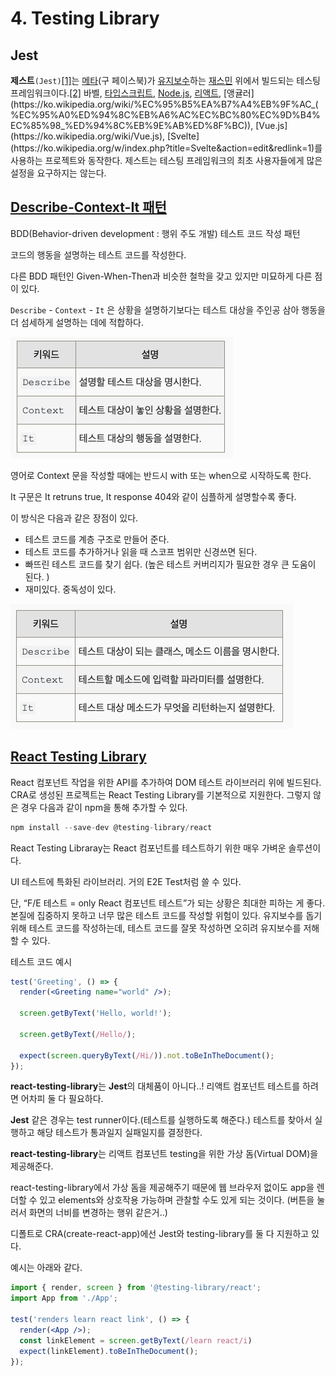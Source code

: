 # 4. Testing Library

## Jest

**제스트**`(Jest)`[[1]](https://ko.wikipedia.org/wiki/%EC%A0%9C%EC%8A%A4%ED%8A%B8_(%ED%94%84%EB%A0%88%EC%9E%84%EC%9B%8C%ED%81%AC)#cite_note-1)는 [메타](https://ko.wikipedia.org/wiki/%EB%A9%94%ED%83%80_(%EA%B8%B0%EC%97%85))(구 페이스북)가 [유지보수](https://ko.wikipedia.org/wiki/%EC%86%8C%ED%94%84%ED%8A%B8%EC%9B%A8%EC%96%B4_%EC%9C%A0%EC%A7%80%EB%B3%B4%EC%88%98)하는 [재스민](https://ko.wikipedia.org/w/index.php?title=%EC%9E%AC%EC%8A%A4%EB%AF%BC_(%EC%86%8C%ED%94%84%ED%8A%B8%EC%9B%A8%EC%96%B4)&action=edit&redlink=1) 위에서 빌드되는 테스팅 프레임워크이다.[[2]](https://ko.wikipedia.org/wiki/%EC%A0%9C%EC%8A%A4%ED%8A%B8_(%ED%94%84%EB%A0%88%EC%9E%84%EC%9B%8C%ED%81%AC)#cite_note-2) 바벨, [타입스크립트](https://ko.wikipedia.org/wiki/%ED%83%80%EC%9E%85%EC%8A%A4%ED%81%AC%EB%A6%BD%ED%8A%B8), [Node.js](https://ko.wikipedia.org/wiki/Node.js), [리액트](https://ko.wikipedia.org/wiki/%EB%A6%AC%EC%95%A1%ED%8A%B8_(%EC%9E%90%EB%B0%94%EC%8A%A4%ED%81%AC%EB%A6%BD%ED%8A%B8_%EB%9D%BC%EC%9D%B4%EB%B8%8C%EB%9F%AC%EB%A6%AC)), [앵귤러](https://ko.wikipedia.org/wiki/%EC%95%B5%EA%B7%A4%EB%9F%AC_(%EC%95%A0%ED%94%8C%EB%A6%AC%EC%BC%80%EC%9D%B4%EC%85%98_%ED%94%8C%EB%9E%AB%ED%8F%BC)), [Vue.js](https://ko.wikipedia.org/wiki/Vue.js), [Svelte](https://ko.wikipedia.org/w/index.php?title=Svelte&action=edit&redlink=1)를 사용하는 프로젝트와 동작한다. 제스트는 테스팅 프레임워크의 최초 사용자들에게 많은 설정을 요구하지는 않는다.

## [Describe-Context-It 패턴](https://johngrib.github.io/wiki/junit5-nested/)

BDD(Behavior-driven development : 행위 주도 개발) 테스트 코드 작성 패턴

코드의 행동을 설명하는 테스트 코드를 작성한다.

다른 BDD 패턴인 Given-When-Then과 비슷한 철학을 갖고 있지만 미묘하게 다른 점이 있다.

`Describe` - `Context` - `It` 은 상황을 설명하기보다는 테스트 대상을 주인공 삼아 행동을 더 섬세하게 설명하는 데에 적합하다.

![testing](./images/testing.png)

영어로 Context 문을 작성할 때에는 반드시 with 또는 when으로 시작하도록 한다.

It 구문은 It retruns true, It response 404와 같이 심플하게 설명할수록 좋다.

이 방식은 다음과 같은 장점이 있다.

- 테스트 코드를 계층 구조로 만들어 준다.
- 테스트 코드를 추가하거나 읽을 때 스코프 범위만 신경쓰면 된다.
- 빠뜨린 테스트 코드를 찾기 쉽다. (높은 테스트 커버리지가 필요한 경우 큰 도움이 된다. )
- 재미있다. 중독성이 있다.

![testing2](./images/testing2.png)

## [React Testing Library](https://testing-library.com/docs/react-testing-library/intro/)

React 컴포넌트 작업을 위한 API를 추가하여 DOM 테스트 라이브러리 위에 빌드된다. CRA로 생성된 프로젝트는 React Testing Library를 기본적으로 지원한다. 그렇지 않은 경우 다음과 같이 npm을 통해 추가할 수 있다.

```jsx
npm install --save-dev @testing-library/react
```

React Testing Libraray는 React 컴포넌트를 테스트하기 위한 매우 가벼운 솔루션이다.

UI 테스트에 특화된 라이브러리. 거의 E2E Test처럼 쓸 수 있다.

단, “F/E 테스트 = only React 컴포넌트 테스트”가 되는 상황은 최대한 피하는 게 좋다. 본질에 집중하지 못하고 너무 많은 테스트 코드를 작성할 위험이 있다. 유지보수를 돕기 위해 테스트 코드를 작성하는데, 테스트 코드를 잘못 작성하면 오히려 유지보수를 저해할 수 있다.

테스트 코드 예시

```jsx
test('Greeting', () => {
  render(<Greeting name="world" />);

  screen.getByText('Hello, world!');

  screen.getByText(/Hello/);

  expect(screen.queryByText(/Hi/)).not.toBeInTheDocument();
});
```

**react-testing-library**는 **Jest**의 대체품이 아니다..! 리액트 컴포넌트 테스트를 하려면 어차피 둘 다 필요하다.

**Jest** 같은 경우는 test runner이다.(테스트를 실행하도록 해준다.) 테스트를 찾아서 실행하고 해당 테스트가 통과일지 실패일지를 결정한다.

**react-testing-library**는 리액트 컴포넌트 testing을 위한 가상 돔(Virtual DOM)을 제공해준다.

react-testing-library에서 가상 돔을 제공해주기 때문에 웹 브라우저 없이도 app을 렌더할 수 있고 elements와 상호작용 가능하며 관찰할 수도 있게 되는 것이다. (버튼을 눌러서 화면의 너비를 변경하는 행위 같은거..)

디폴트로 CRA(create-react-app)에선 Jest와 testing-library를 둘 다 지원하고 있다.

예시는 아래와 같다.

```jsx
import { render, screen } from '@testing-library/react';
import App from './App';

test('renders learn react link', () => {
  render(<App />);
  const linkElement = screen.getByText(/learn react/i)
  expect(linkElement).toBeInTheDocument();
});
```
